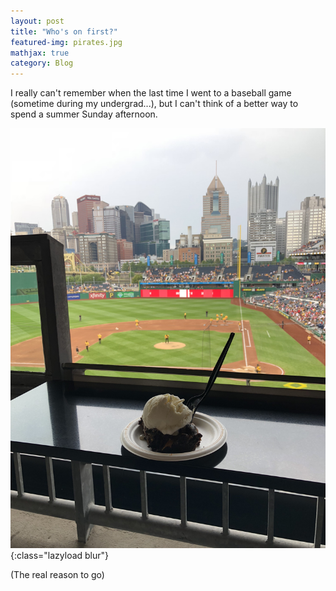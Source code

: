 ```yaml
---
layout: post
title: "Who's on first?"
featured-img: pirates.jpg
mathjax: true
category: Blog
---
```





I really can't remember when the last time I went to a baseball game (sometime during my undergrad...), but I can't think of a better way to spend a summer Sunday afternoon.

![Dessert](/assets/img/posts/dessert.jpg){:class="lazyload blur"}

(The real reason to go)